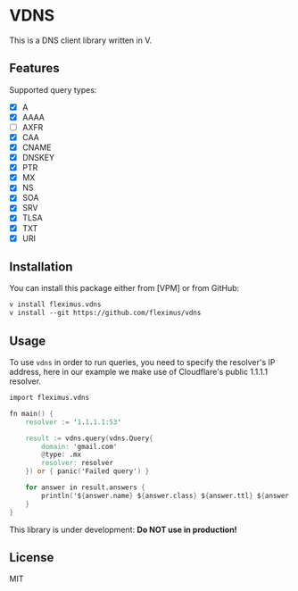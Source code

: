 # VDNS

This is a DNS client library written in V.

## Features

Supported query types:
- [x] A
- [x] AAAA
- [ ] AXFR
- [x] CAA
- [x] CNAME
- [x] DNSKEY
- [x] PTR
- [x] MX
- [x] NS
- [x] SOA
- [x] SRV
- [x] TLSA
- [x] TXT
- [x] URI

## Installation

You can install this package either from [VPM] or from GitHub:

```txt
v install fleximus.vdns
v install --git https://github.com/fleximus/vdns
```

## Usage

To use `vdns` in order to run queries, you need to specify the resolver's IP address, here in our example we make use of Cloudflare's public 1.1.1.1 resolver.

```v
import fleximus.vdns

fn main() {
	resolver := '1.1.1.1:53'

	result := vdns.query(vdns.Query{
		domain: 'gmail.com'
		@type: .mx
		resolver: resolver
	}) or { panic('Failed query') }

	for answer in result.answers {
		println('${answer.name} ${answer.class} ${answer.ttl} ${answer.@type} ${answer.record}')
	}
}
```

This library is under development: **Do NOT use in production!**

## License

MIT
